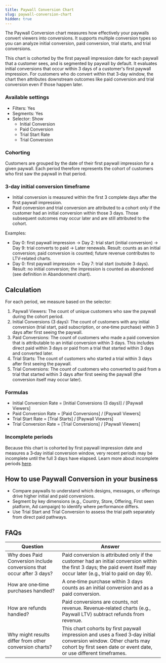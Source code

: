 ```yaml
---
title: Paywall Conversion Chart
slug: paywall-conversion-chart
hidden: true
---
```


The Paywall Conversion chart measures how effectively your paywalls convert viewers into conversions. It supports multiple conversion types so you can analyze initial conversion, paid conversion, trial starts, and trial conversions.

This chart is cohorted by the first paywall impression date for each paywall that a customer sees, and is segmented by paywall by default. It evaluates initial conversions that occur within 3 days of a customer's first paywall impression. For customers who do convert within that 3‑day window, the chart then attributes downstream outcomes like paid conversion and trial conversion even if those happen later.

### Available settings

- Filters: Yes
- Segments: Yes
- Selector: Show
  - Initial Conversion
  - Paid Conversion
  - Trial Start Rate
  - Trial Conversion

### Cohorting

Customers are grouped by the date of their first paywall impression for a given paywall. Each period therefore represents the cohort of customers who first saw the paywall in that period.

### 3‑day initial conversion timeframe

- Initial conversion is measured within the first 3 complete days after the first paywall impression.
- Paid conversion and trial conversion are attributed to a cohort only if the customer had an initial conversion within those 3 days. Those subsequent outcomes may occur later and are still attributed to the cohort.

Examples:

- Day 0: first paywall impression → Day 2: trial start (initial conversion) → Day 9: trial converts to paid → Later renewals. Result: counts as an initial conversion; paid conversion is counted; future revenue contributes to LTV‑related charts.
- Day 0: first paywall impression → Day 7: trial start (outside 3 days). Result: no initial conversion; the impression is counted as abandoned (see definition in Abandonment chart).

## Calculation

For each period, we measure based on the selector:

1. Paywall Viewers: The count of unique customers who saw the paywall during the cohort period.
2. Initial Conversions (3 days): The count of customers with any initial conversion (trial start, paid subscription, or one‑time purchase) within 3 days after first seeing the paywall.
3. Paid Conversions: The count of customers who made a paid conversion that is attributable to an initial conversion within 3 days. This includes direct paid within 3 days or paid from a trial that started within 3 days and converted later.
4. Trial Starts: The count of customers who started a trial within 3 days after first seeing the paywall.
5. Trial Conversions: The count of customers who converted to paid from a trial that started within 3 days after first seeing the paywall (the conversion itself may occur later).

### Formulas

- Initial Conversion Rate = [Initial Conversions (3 days)] / [Paywall Viewers]
- Paid Conversion Rate = [Paid Conversions] / [Paywall Viewers]
- Trial Start Rate = [Trial Starts] / [Paywall Viewers]
- Trial Conversion Rate = [Trial Conversions] / [Paywall Viewers]

### Incomplete periods

Because this chart is cohorted by first paywall impression date and measures a 3‑day initial conversion window, very recent periods may be incomplete until the full 3 days have elapsed. Learn more about incomplete periods [here](/dashboard-and-metrics/charts/charts-feature-incomplete-periods).

## How to use Paywall Conversion in your business

- Compare paywalls to understand which designs, messages, or offerings drive higher initial and paid conversions.
- Segment by key dimensions (e.g., Country, Store, Offering, First seen platform, Ad campaign) to identify where performance differs.
- Use Trial Start and Trial Conversion to assess the trial path separately from direct paid pathways.

## FAQs

| Question | Answer |
| --- | --- |
| Why does Paid Conversion include conversions that occur after 3 days? | Paid conversion is attributed only if the customer had an initial conversion within the first 3 days; the paid event itself may occur later (e.g., trial to paid on day 9). |
| How are one‑time purchases handled? | A one‑time purchase within 3 days counts as an initial conversion and as a paid conversion. |
| How are refunds handled? | Paid conversions are counts, not revenue. Revenue‑related charts (e.g., Paywall LTV) subtract refunds from revenue. |
| Why might results differ from other conversion charts? | This chart cohorts by first paywall impression and uses a fixed 3‑day initial conversion window. Other charts may cohort by first seen date or event date, or use different timeframes. |


